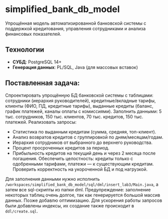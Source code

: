 # simplified_bank_db_model

Упрощённая модель автоматизированной банковской системы с поддержкой кредитования, управления сотрудниками и анализа финансовых показателей.

## Технологии
- **СУБД**: PostgreSQL 14+
- **Генерация данных**: PL/SQL, Java (для массовых вставок)

## Поставленная задача:
Спроектировать упрощённую БД банковской системы с таблицами: сотрудники (иерархия руководителей), кредитные/вкладные тарифы, клиенты (ФИО, ПД, кредитные тарифы), выданные кредиты (баланс, график платежей, каналы оплаты с комиссиями).
Заполнить данными: 5 тыс. сотрудников, 150 тыс. клиентов, 70 тыс. кредитов, 150 тыс. платежей.
Реализовать запросы:
- Статистика по выданным кредитам (сумма, средняя, топ-клиент).
- Анализ возвратов кредитов с группировкой по дням/месяцам/годам.
- Иерархия сотрудников от выбранного до верхнего руководства.
- Процент просроченных кредитов за период.
- Прибыльность кредитов на текущий день и через 2 месяца после погашения.
Обеспечить целостность: кредиты только с одобренными тарифами, платежи — к существующим кредитам.
Проверить корректность на укороченной БД и под нагрузкой.

Для заполнения данными нужно исполнить `/workspaces/simplified_bank_db_model/sql/dml/insert_lab3/Main.java`, а затем все sql-скрипты из папки dml. Предупреждение: заполнение некоторых таблиц очень долгое, так как генерируется большой массив данных. Позже добавлю оптимизацию.
Для ускорения работы запросов были добавлены индексы, их создание также проискодит в `ddl/create.sql`.
